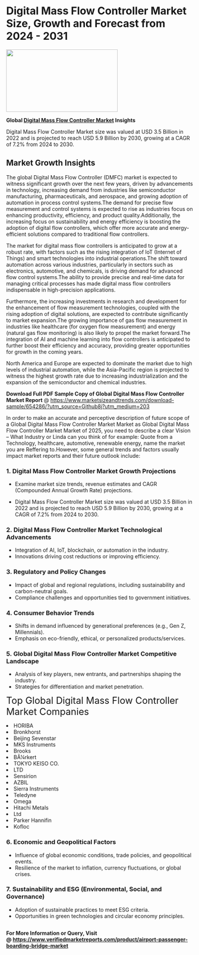 <H1>Digital Mass Flow Controller Market Size, Growth and Forecast from 2024 - 2031</H1><img class="aligncenter size-medium wp-image-584254" src="https://thirdeyenews.in/wp-content/uploads/2024/09/Global-Market-Research-300x168.jpeg" alt="" width="300" height="168" /><p><strong>Global&nbsp;<a href="https://www.marketsizeandtrends.com/download-sample/654286/?utm_source=Github8j?utm_medium=203">Digital Mass Flow Controller Market</a> Insights</strong></p><p>Digital Mass Flow Controller Market size was valued at USD 3.5 Billion in 2022 and is projected to reach USD 5.9 Billion by 2030, growing at a CAGR of 7.2% from 2024 to 2030.</p><p><h2>Market Growth Insights</h2> <p>The global Digital Mass Flow Controller (DMFC) market is expected to witness significant growth over the next few years, driven by advancements in technology, increasing demand from industries like semiconductor manufacturing, pharmaceuticals, and aerospace, and growing adoption of automation in process control systems.The demand for precise flow measurement and control systems is expected to rise as industries focus on enhancing productivity, efficiency, and product quality.Additionally, the increasing focus on sustainability and energy efficiency is boosting the adoption of digital flow controllers, which offer more accurate and energy-efficient solutions compared to traditional flow controllers.</p> <p>The market for digital mass flow controllers is anticipated to grow at a robust rate, with factors such as the rising integration of IoT (Internet of Things) and smart technologies into industrial operations.The shift toward automation across various industries, particularly in sectors such as electronics, automotive, and chemicals, is driving demand for advanced flow control systems.The ability to provide precise and real-time data for managing critical processes has made digital mass flow controllers indispensable in high-precision applications.</p> <p>Furthermore, the increasing investments in research and development for the enhancement of flow measurement technologies, coupled with the rising adoption of digital solutions, are expected to contribute significantly to market expansion.The growing importance of gas flow measurement in industries like healthcare (for oxygen flow measurement) and energy (natural gas flow monitoring) is also likely to propel the market forward.The integration of AI and machine learning into flow controllers is anticipated to further boost their efficiency and accuracy, providing greater opportunities for growth in the coming years.</p> <p>North America and Europe are expected to dominate the market due to high levels of industrial automation, while the Asia-Pacific region is projected to witness the highest growth rate due to increasing industrialization and the expansion of the semiconductor and chemical industries.</p> <p><span class=""><strong>Download Full PDF Sample Copy of Global Digital Mass Flow Controller Market Report</strong> @ <a href="https://www.marketsizeandtrends.com/download-sample/654286/?utm_source=Github8j?utm_medium=203" target="_blank">https://www.marketsizeandtrends.com/download-sample/654286/?utm_source=Github8j?utm_medium=203</a></span></p><p>In order to make an accurate and perceptive description of future scope of a Global&nbsp;Digital Mass Flow Controller Market Market as Global&nbsp;Digital Mass Flow Controller Market Market of 2025, you need to describe a clear Vision &ndash; What Industry or Linda can you think of for example: Quote from a Technology, healthcare, automotive, renewable energy, name the market you are Reffering to.However, some general trends and factors usually impact market reports and their future outlook include:</p><h3>1.&nbsp;<strong>Digital Mass Flow Controller Market Growth Projections</strong></h3><ul><li>Examine market size trends, revenue estimates and CAGR (Compounded Annual Growth Rate) projections.</li><li><p>Digital Mass Flow Controller Market size was valued at USD 3.5 Billion in 2022 and is projected to reach USD 5.9 Billion by 2030, growing at a CAGR of 7.2% from 2024 to 2030.</p></li></ul><h3>2.&nbsp;<strong>Digital Mass Flow Controller Market Technological Advancements</strong></h3><ul><li>Integration of AI, IoT, blockchain, or automation in the industry.</li><li>Innovations driving cost reductions or improving efficiency.</li></ul><h3>3.&nbsp;<strong>Regulatory and Policy Changes</strong></h3><ul><li>Impact of global and regional regulations, including sustainability and carbon-neutral goals.</li><li>Compliance challenges and opportunities tied to government initiatives.</li></ul><h3>4.&nbsp;<strong>Consumer Behavior Trends</strong></h3><ul><li>Shifts in demand influenced by generational preferences (e.g., Gen Z, Millennials).</li><li>Emphasis on eco-friendly, ethical, or personalized products/services.</li></ul><h3>5.&nbsp;<strong>Global Digital Mass Flow Controller Market Competitive Landscape</strong></h3><ul><li>Analysis of key players, new entrants, and partnerships shaping the industry.</li><li>Strategies for differentiation and market penetration.</li></ul><p data-pm-slice="1 1 []"><span style="color: inherit; font-family: inherit; font-size: 25px;">Top Global Digital Mass Flow Controller Market Companies</span></p><div class="" data-test-id=""><p><li>HORIBA</li><li> Bronkhorst</li><li> Beijing Sevenstar</li><li> MKS Instruments</li><li> Brooks</li><li> BÃ¼rkert</li><li> TOKYO KEISO CO.</li><li>LTD</li><li> Sensirion</li><li> AZBIL</li><li> Sierra Instruments</li><li> Teledyne</li><li> Omega</li><li> Hitachi Metals</li><li> Ltd</li><li> Parker Hannifin</li><li> Kofloc</li></p></div><h3>6.&nbsp;<strong>Economic and Geopolitical Factors</strong></h3><ul><li>Influence of global economic conditions, trade policies, and geopolitical events.</li><li>Resilience of the market to inflation, currency fluctuations, or global crises.</li></ul><h3>7.&nbsp;<strong>Sustainability and ESG (Environmental, Social, and Governance)</strong></h3><ul><li>Adoption of sustainable practices to meet ESG criteria.</li><li>Opportunities in green technologies and circular economy principles.</li></ul><h2><strong style="font-size: 14px;">For More Information or Query, Visit @&nbsp;</strong><a style="background-color: #ffffff; font-size: 14px;" href="https://www.marketsizeandtrends.com/report/digital-mass-flow-controller-market/" target="_blank">https://www.verifiedmarketreports.com/product/airport-passenger-boarding-bridge-market</a></h2>